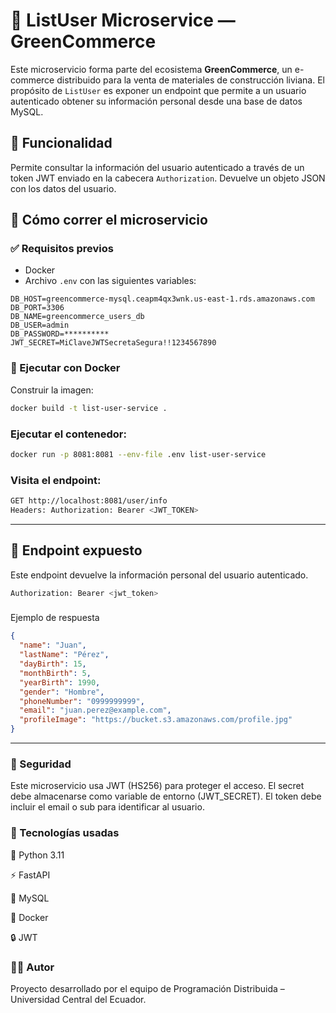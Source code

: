 # 📄 ListUser Microservice — GreenCommerce

Este microservicio forma parte del ecosistema **GreenCommerce**, un e-commerce distribuido para la venta de materiales de construcción liviana. El propósito de `ListUser` es exponer un endpoint que permite a un usuario autenticado obtener su información personal desde una base de datos MySQL.

## 📌 Funcionalidad

Permite consultar la información del usuario autenticado a través de un token JWT enviado en la cabecera `Authorization`. Devuelve un objeto JSON con los datos del usuario.

## 🚀 Cómo correr el microservicio

### ✅ Requisitos previos

- Docker
- Archivo `.env` con las siguientes variables:

```env
DB_HOST=greencommerce-mysql.ceapm4qx3wnk.us-east-1.rds.amazonaws.com
DB_PORT=3306
DB_NAME=greencommerce_users_db
DB_USER=admin
DB_PASSWORD=**********
JWT_SECRET=MiClaveJWTSecretaSegura!!1234567890
```

### 🐳 Ejecutar con Docker
Construir la imagen:

```bash
docker build -t list-user-service .
```

### Ejecutar el contenedor:
```bash
docker run -p 8081:8081 --env-file .env list-user-service
```

### Visita el endpoint:
```bash
GET http://localhost:8081/user/info
Headers: Authorization: Bearer <JWT_TOKEN>
```

---

## 🧪 Endpoint expuesto
Este endpoint devuelve la información personal del usuario autenticado.

```bash
Authorization: Bearer <jwt_token>

```

###
Ejemplo de respuesta
```json
{
  "name": "Juan",
  "lastName": "Pérez",
  "dayBirth": 15,
  "monthBirth": 5,
  "yearBirth": 1990,
  "gender": "Hombre",
  "phoneNumber": "0999999999",
  "email": "juan.perez@example.com",
  "profileImage": "https://bucket.s3.amazonaws.com/profile.jpg"
}

```
---

### 🔐 Seguridad
Este microservicio usa JWT (HS256) para proteger el acceso. El secret debe almacenarse como variable de entorno (JWT_SECRET). El token debe incluir el email o sub para identificar al usuario.

### 🧰 Tecnologías usadas

🐍 Python 3.11

⚡ FastAPI

🐬 MySQL

🐳 Docker

🔒 JWT

### 👨‍💻 Autor
Proyecto desarrollado por el equipo de Programación Distribuida – Universidad Central del Ecuador.
